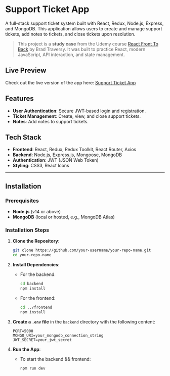 # Support Ticket App

A full-stack support ticket system built with React, Redux, Node.js, Express, and MongoDB. This application allows users to create and manage support tickets, add notes to tickets, and close tickets upon resolution.

> This project is a **study case** from the Udemy course [React Front To Back](https://www.udemy.com/course/modern-react-front-to-back/) by Brad Traversy. It was built to practice React, modern JavaScript, API interaction, and state management.


## Live Preview

Check out the live version of the app here: [Support Ticket App](https://github-finder-inky-ten.vercel.app/)

## Features

- **User Authentication**: Secure JWT-based login and registration.
- **Ticket Management**: Create, view, and close support tickets.
- **Notes**: Add notes to support tickets.

## Tech Stack

- **Frontend**: React, Redux, Redux Toolkit, React Router, Axios
- **Backend**: Node.js, Express.js, Mongoose, MongoDB
- **Authentication**: JWT (JSON Web Token)
- **Styling**: CSS3, React Icons

---

## Installation

### Prerequisites

- **Node.js** (v14 or above)
- **MongoDB** (local or hosted, e.g., MongoDB Atlas)

### Installation Steps

1. **Clone the Repository**:
    ```bash
    git clone https://github.com/your-username/your-repo-name.git
    cd your-repo-name
    ```

2. **Install Dependencies**:
   - For the backend:
      ```bash
      cd backend
      npm install
      ```
   - For the frontend:
      ```bash
      cd ../frontend
      npm install
      ```

3. **Create a `.env` file** in the `backend` directory with the following content:
    ```plaintext
    PORT=5000
    MONGO_URI=your_mongodb_connection_string
    JWT_SECRET=your_jwt_secret
    ```

4. **Run the App**:
    - To start the backend && frontend:
      ```bash
      npm run dev
      ```

